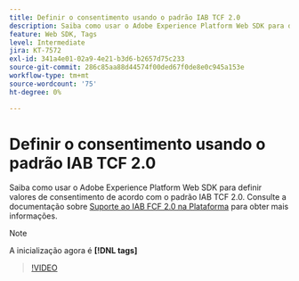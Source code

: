 ```yaml
---
title: Definir o consentimento usando o padrão IAB TCF 2.0
description: Saiba como usar o Adobe Experience Platform Web SDK para definir valores de consentimento de acordo com o padrão IAB TCF 2.0.
feature: Web SDK, Tags
level: Intermediate
jira: KT-7572
exl-id: 341a4e01-02a9-4e21-b3d6-b2657d75c233
source-git-commit: 286c85aa88d44574f00ded67f0de8e0c945a153e
workflow-type: tm+mt
source-wordcount: '75'
ht-degree: 0%

---
```


# Definir o consentimento usando o padrão IAB TCF 2.0

Saiba como usar o Adobe Experience Platform Web SDK para definir valores de consentimento de acordo com o padrão IAB TCF 2.0. Consulte a documentação sobre [Suporte ao IAB FCF 2.0 na Plataforma](https://experienceleague.adobe.com/docs/experience-platform/landing/governance-privacy-security/consent/iab/overview.html) para obter mais informações.

>[!NOTE]
>
> A inicialização agora é **[!DNL tags]**

>[!VIDEO](https://video.tv.adobe.com/v/332695/?learn=on&enablevpops)
